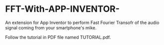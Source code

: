 # FFT-With-APP-INVENTOR-
An extension for App Inventor to perform Fast Fourier Transofr of the audio signal coming from your smartphone's mike.

Follow the tutorial in PDF file named TUTORIAL.pdf.
